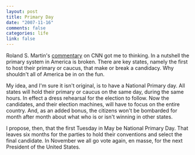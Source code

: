```yaml
--- 
layout: post
title: Primary Day
date: "2007-11-16"
comments: false
categories: life
link: false
---
```

Roland S. Martin's <a href="http://www.cnn.com/2007/POLITICS/11/14/roland.martin/index.html" title="A few states shouldn't decide the Presidency">commentary</a> on CNN got me to thinking.  In a nutshell the primary system in America is broken.  There are key states, namely the first to host their primary or caucus, that make or break a candidacy.  Why shouldn't all of America be in on the fun.

My idea, and I'm sure it isn't original, is to have a National Primary day.  All states will hold their primary or caucus on the same day, during the same hours.  In effect a dress rehearsal for the election to follow.  Now the candidates, and their election machines, will have to focus on the entire country.  And, as an added bonus, the citizens won't be bombarded for month after month about what who is or isn't winning in other states.

I propose, then, that the first Tuesday in May be National Primary Day.  That leaves six months for the parties to hold their conventions and select the final candidate.  In November we all go vote again, en masse, for the next President of the United States.
